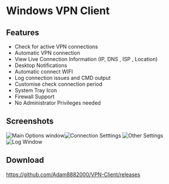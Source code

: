 
# Windows VPN Client

## **Features**
 - Check for active VPN connections 
 - Automatic VPN connection
 - View Live Connection Information (IP, DNS , ISP , Location)
 - Desktop Notifications
 - Automatic connect WIFI
 - Log connection issues and CMD output
 - Customise check connection period
 - System Tray Icon
 - Firewall Support
 - No Administrator Privileges needed
## **Screenshots**
![Main Options window](https://imgur.com/download/QJXEPei)![Connection Setttings](https://imgur.com/download/nFdHR9G)
![Other Settings](https://imgur.com/download/JzrxQ4u)![Log Window](https://imgur.com/download/qAFKc49)
## **Download**
https://github.com/Adam8882000/VPN-Client/releases
